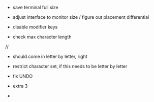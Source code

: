 - save terminal full size

- adjust interface to monitor size / figure out placement differential

- disable modifier keys

- check max character length

//

- should come in letter by letter, right

- restrict character set, if this needs to be letter by letter

- fix UNDO

- extra 3

- 